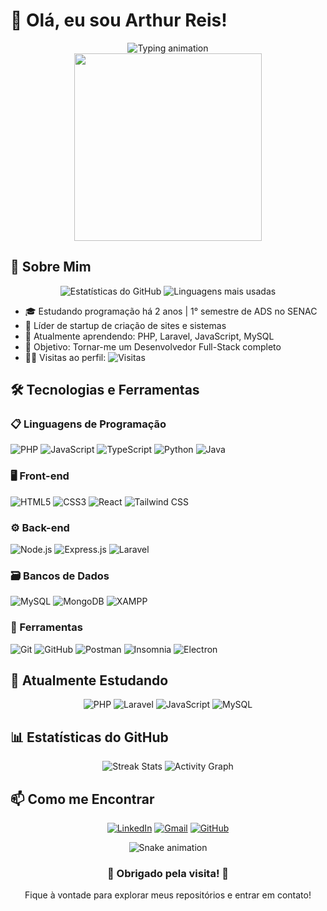 # 👋 Olá, eu sou Arthur Reis! 

<div align="center">
  <img src="https://readme-typing-svg.demolab.com?font=Fira+Code&size=30&duration=3000&pause=1000&color=38A1DB&center=true&vCenter=true&width=500&lines=Desenvolvedor+Full-Stack;Apaixonado+por+Tecnologia;Focado+em+PHP;Líder+de+Startup" alt="Typing animation" />
</div>

<div align="center">
  <img src="https://media.giphy.com/media/v1.Y2lkPTc5MGI3NjExcWJ2d2J5eWx6b3R3eWx0eWJ5d2Z0b2FqY2J6eGZ0dXJqZ3R0eW5xZyZlcD12MV9pbnRlcm5hbF9naWZfYnlfaWQmY3Q9Zw/qgQUggAC3Pfv687qPC/giphy.gif" width="300">
</div>

## 🚀 Sobre Mim

<div align="center">
  
  <img src="https://github-readme-stats.vercel.app/api?username=friarthur&show_icons=true&theme=tokyonight&hide_border=true" alt="Estatísticas do GitHub">
  
  <img src="https://github-readme-stats.vercel.app/api/top-langs/?username=friarthur&layout=compact&theme=tokyonight&hide_border=true" alt="Linguagens mais usadas">
  
</div>

- 🎓 Estudando programação há 2 anos | 1° semestre de ADS no SENAC
- 💼 Líder de startup de criação de sites e sistemas
- 🌱 Atualmente aprendendo: PHP, Laravel, JavaScript, MySQL
- 🎯 Objetivo: Tornar-me um Desenvolvedor Full-Stack completo
- 👨‍💻 Visitas ao perfil: <img src="https://visitor-badge.glitch.me/badge?page_id=friarthur.friarthur" alt="Visitas">

## 🛠️ Tecnologias e Ferramentas

### 📋 Linguagens de Programação
<img src="https://img.shields.io/badge/PHP-777BB4?style=for-the-badge&logo=php&logoColor=white" alt="PHP">
<img src="https://img.shields.io/badge/JavaScript-F7DF1E?style=for-the-badge&logo=javascript&logoColor=black" alt="JavaScript">
<img src="https://img.shields.io/badge/TypeScript-007ACC?style=for-the-badge&logo=typescript&logoColor=white" alt="TypeScript">
<img src="https://img.shields.io/badge/Python-3776AB?style=for-the-badge&logo=python&logoColor=white" alt="Python">
<img src="https://img.shields.io/badge/Java-ED8B00?style=for-the-badge&logo=java&logoColor=white" alt="Java">

### 🖥️ Front-end
<img src="https://img.shields.io/badge/HTML5-E34F26?style=for-the-badge&logo=html5&logoColor=white" alt="HTML5">
<img src="https://img.shields.io/badge/CSS3-1572B6?style=for-the-badge&logo=css3&logoColor=white" alt="CSS3">
<img src="https://img.shields.io/badge/React-20232A?style=for-the-badge&logo=react&logoColor=61DAFB" alt="React">
<img src="https://img.shields.io/badge/Tailwind_CSS-38B2AC?style=for-the-badge&logo=tailwind-css&logoColor=white" alt="Tailwind CSS">

### ⚙️ Back-end
<img src="https://img.shields.io/badge/Node.js-43853D?style=for-the-badge&logo=node.js&logoColor=white" alt="Node.js">
<img src="https://img.shields.io/badge/Express.js-404D59?style=for-the-badge&logo=express" alt="Express.js">
<img src="https://img.shields.io/badge/Laravel-FF2D20?style=for-the-badge&logo=laravel&logoColor=white" alt="Laravel">

### 🗃️ Bancos de Dados
<img src="https://img.shields.io/badge/MySQL-4479A1?style=for-the-badge&logo=mysql&logoColor=white" alt="MySQL">
<img src="https://img.shields.io/badge/MongoDB-47A248?style=for-the-badge&logo=mongodb&logoColor=white" alt="MongoDB">
<img src="https://img.shields.io/badge/XAMPP-FB7A24?style=for-the-badge&logo=xampp&logoColor=white" alt="XAMPP">

### 🔧 Ferramentas
<img src="https://img.shields.io/badge/Git-F05032?style=for-the-badge&logo=git&logoColor=white" alt="Git">
<img src="https://img.shields.io/badge/GitHub-181717?style=for-the-badge&logo=github&logoColor=white" alt="GitHub">
<img src="https://img.shields.io/badge/Postman-FF6C37?style=for-the-badge&logo=postman&logoColor=white" alt="Postman">
<img src="https://img.shields.io/badge/Insomnia-5849BE?style=for-the-badge&logo=insomnia&logoColor=white" alt="Insomnia">
<img src="https://img.shields.io/badge/Electron-47848F?style=for-the-badge&logo=electron&logoColor=white" alt="Electron">

## 🌱 Atualmente Estudando

<div align="center">
  
  <img src="https://img.shields.io/badge/PHP-777BB4?style=for-the-badge&logo=php&logoColor=white" alt="PHP">
  <img src="https://img.shields.io/badge/Laravel-FF2D20?style=for-the-badge&logo=laravel&logoColor=white" alt="Laravel">
  <img src="https://img.shields.io/badge/JavaScript-F7DF1E?style=for-the-badge&logo=javascript&logoColor=black" alt="JavaScript">
  <img src="https://img.shields.io/badge/MySQL-4479A1?style=for-the-badge&logo=mysql&logoColor=white" alt="MySQL">
  
</div>

## 📊 Estatísticas do GitHub

<div align="center">
  
  <img src="https://streak-stats.demolab.com?user=friarthur&theme=tokyonight&hide_border=true" alt="Streak Stats">
  
  <img src="https://github-readme-activity-graph.vercel.app/graph?username=friarthur&theme=tokyonight&hide_border=true&area=true" alt="Activity Graph">
  
</div>

## 📫 Como me Encontrar

<div align="center">
  
  <a href="https://www.linkedin.com/in/arthurreism/"><img src="https://img.shields.io/badge/LinkedIn-0077B5?style=for-the-badge&logo=linkedin&logoColor=white" alt="LinkedIn"></a>
  <a href="mailto:arthurfriburgo234@gmail.com"><img src="https://img.shields.io/badge/Gmail-D14836?style=for-the-badge&logo=gmail&logoColor=white" alt="Gmail"></a>
  <a href="https://github.com/friarthur"><img src="https://img.shields.io/badge/GitHub-181717?style=for-the-badge&logo=github&logoColor=white" alt="GitHub"></a>
  
</div>

<div align="center">
  
  <img src="https://github.com/friarthur/friarthur/blob/output/github-contribution-grid-snake.svg" alt="Snake animation">
  
</div>

<div align="center">
  <h3>🎉 Obrigado pela visita! 🎉</h3>
  <p>Fique à vontade para explorar meus repositórios e entrar em contato!</p>
</div>

